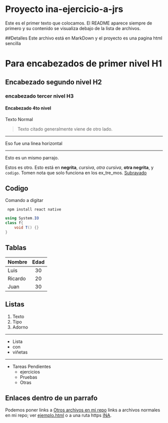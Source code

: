 # Proyecto ina-ejercicio-a-jrs
Este es el primer texto que colocamos. El README aparece siempre de primero y su contenido se visualiza debajo de la lista de archivos.

##Detalles
Este archivo está en MarkDown y el proyecto es una pagina html sencilla

# Para encabezados de primer nivel H1
## Encabezado segundo nivel H2
### encabezado tercer nivel H3
#### Encabezado 4to nivel



Texto Normal
> Texto citado
> generalmente viene 
> de otro lado.

--- 
Eso fue una linea horizontal

---
Esto es un mismo parrajo.

Estos es otro. Esto está en **negrita**, _cursiva_, *otra cursiva*, __otra negrita__, y `codigo`. Tomen nota que solo funciona en los ex_tre_mos. <u> Subrayado</u>

## Codigo
Comando a digitar

```
 npm install react native
```

``` csharp
using System.IO
class f{
    void T() {}
}
```

<!--Comentario Los 2 puntos en los comentarios es para alinear al centro  y 2 puntos a la izq es para alinear la columna a la izquierda-->
## Tablas
| Nombre | Edad |
|--------|:------:|
| Luis   |  30  |
| Ricardo|  20  |
| Juan   |  30  |

## Listas
1. Texto 
2. Tipo 
3. Adorno
---

- Lista 
- con
- viñetas
---

- Tareas Pendientes
    - ejercicios
    - Pruebas
    - Otras

## Enlaces dentro de un parrafo
Podemos poner links a 
[Otros archivos en mi repo](pantallas.md) links a archivos normales en mi repo; ver [ejemplo.html](/ejemplo.html) o a una ruta https [INA](https://www.ina.ac.cr).


    






